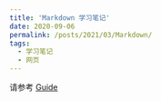 ```yaml
---
title: 'Markdown 学习笔记'
date: 2020-09-06
permalink: /posts/2021/03/Markdown/
tags:
  - 学习笔记
  - 网页
---
```

请参考 [Guide](https://lostagex.github.io/markdown/)